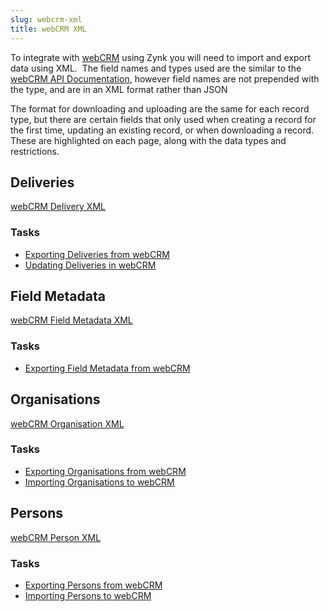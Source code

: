 ```yaml
---
slug: webcrm-xml
title: webCRM XML
---
```


To integrate with [webCRM](webcrm) using Zynk you will need to import and export data using XML.  The field names and types used are the similar to the [webCRM API Documentation](https://api.webcrm.com/documentation/), however field names are not prepended with the type, and are in an XML format rather than JSON 

The format for downloading and uploading are the same for each record type, but there are certain fields that only used when creating a record for the first time, updating an existing record, or when downloading a record.  These are highlighted on each page, along with the data types and restrictions.

## Deliveries
[webCRM Delivery XML](webcrm-delivery-xml)  

### Tasks
 * [Exporting Deliveries from webCRM](exporting-deliveries-from-webcrm)
 * [Updating Deliveries in webCRM](updating-deliveries-in-webcrm)

## Field Metadata
[webCRM Field Metadata XML](webcrm-field-metadata-xml)  

### Tasks
 * [Exporting Field Metadata from webCRM](exporting-field-metadata-from-webcrm)

## Organisations
[webCRM Organisation XML](webcrm-organisation-xml)  

### Tasks
 * [Exporting Organisations from webCRM](exporting-organisations-from-webcrm)
 * [Importing Organisations to webCRM](importing-organisations-into-webcrm)

## Persons
[webCRM Person XML](webcrm-person-xml)  

### Tasks
 * [Exporting Persons from webCRM](exporting-persons-from-webcrm)
 * [Importing Persons to webCRM](importing-persons-into-webcrm)
